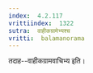 ```yaml
---
index:  4.2.117
vrittiindex:  1322
sutra:  वाहीकग्रामेभ्यश्च
vritti:  balamanorama 
---
```


तदाह--वाहीकग्रामवाचिभ्य इति। 


